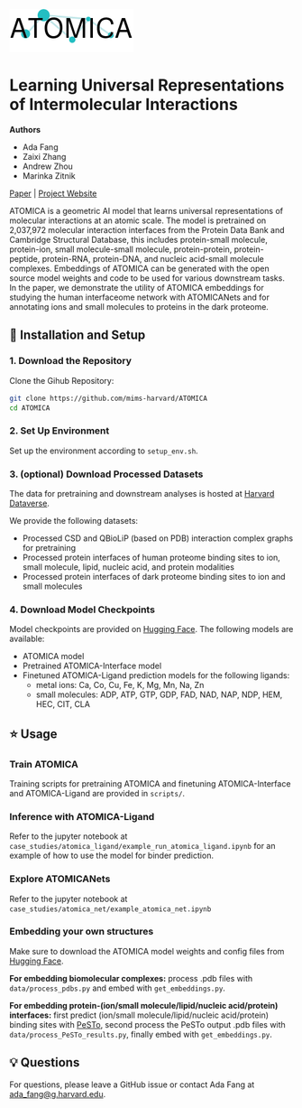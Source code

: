 ![ATOMICA logo](assets/atomica_logo.png)
# Learning Universal Representations of Intermolecular Interactions

**Authors**
* Ada Fang
* Zaixi Zhang
* Andrew Zhou
* Marinka Zitnik

[Paper](link_to_paper) | [Project Website](https://zitniklab.hms.harvard.edu/projects/ATOMICA)

ATOMICA is a geometric AI model that learns universal representations of molecular interactions at an atomic scale. The model is pretrained on 2,037,972 molecular interaction interfaces from the Protein Data Bank and Cambridge Structural Database, this includes protein-small molecule, protein-ion, small molecule-small molecule, protein-protein, protein-peptide, protein-RNA, protein-DNA, and nucleic acid-small molecule complexes. Embeddings of ATOMICA can be generated with the open source model weights and code to be used for various downstream tasks. In the paper, we demonstrate the utility of ATOMICA embeddings for studying the human interfaceome network with ATOMICANets and for annotating ions and small molecules to proteins in the dark proteome.

## :rocket: Installation and Setup

### 1. Download the Repository
Clone the Gihub Repository:
```bash
git clone https://github.com/mims-harvard/ATOMICA
cd ATOMICA
```

### 2. Set Up Environment
Set up the environment according to `setup_env.sh`.

### 3. (optional) Download Processed Datasets
The data for pretraining and downstream analyses is hosted at [Harvard Dataverse](https://doi.org/10.7910/DVN/4DUBJX).

We provide the following datasets:
* Processed CSD and QBioLiP (based on PDB) interaction complex graphs for pretraining
* Processed protein interfaces of human proteome binding sites to ion, small molecule, lipid, nucleic acid, and protein modalities
* Processed protein interfaces of dark proteome binding sites to ion and small molecules

### 4. Download Model Checkpoints
Model checkpoints are provided on [Hugging Face](https://huggingface.co/ada-f/ATOMICA). The following models are available:
* ATOMICA model
* Pretrained ATOMICA-Interface model
* Finetuned ATOMICA-Ligand prediction models for the following ligands:
    * metal ions: Ca, Co, Cu, Fe, K, Mg, Mn, Na, Zn
    * small molecules: ADP, ATP, GTP, GDP, FAD, NAD, NAP, NDP, HEM, HEC, CIT, CLA

## :star: Usage
### Train ATOMICA
Training scripts for pretraining ATOMICA and finetuning ATOMICA-Interface and ATOMICA-Ligand are provided in `scripts/`.

### Inference with ATOMICA-Ligand
Refer to the jupyter notebook at `case_studies/atomica_ligand/example_run_atomica_ligand.ipynb` for an example of how to use the model for binder prediction.

### Explore ATOMICANets
Refer to the jupyter notebook at `case_studies/atomica_net/example_atomica_net.ipynb`

### Embedding your own structures
Make sure to download the ATOMICA model weights and config files from [Hugging Face](https://huggingface.co/ada-f/ATOMICA).

**For embedding biomolecular complexes:** process .pdb files with `data/process_pdbs.py` and embed with `get_embeddings.py`.

**For embedding protein-(ion/small molecule/lipid/nucleic acid/protein) interfaces:** first predict (ion/small molecule/lipid/nucleic acid/protein) binding sites with [PeSTo](https://github.com/LBM-EPFL/PeSTo), second process the PeSTo output .pdb files with `data/process_PeSTo_results.py`, finally embed with `get_embeddings.py`.

## :bulb: Questions
For questions, please leave a GitHub issue or contact Ada Fang at <ada_fang@g.harvard.edu>.
